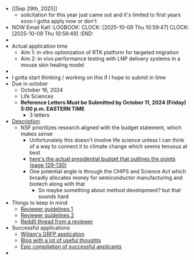 - [[Sep 29th, 2025]]
	- solicitation for this year just came out and it's limited to first years sooo I gotta apply now or don't
- NOW Email Kat!
  :LOGBOOK:
  CLOCK: [2025-10-09 Thu 10:59:47]
  CLOCK: [2025-10-09 Thu 10:59:49]
  :END:
-
- Actual application time
	- Aim 1: in vitro optimization of RTK platform for targeted migration
	- Aim 2: in vivo performance testing with LNP delivery systems in a mouse skin healing model
-
- I gotta start thinking / working on this if I hope to submit in time
- Due in october
	- October 16, 2024
	- Life Sciences
	- **Reference Letters Must be Submitted by October 11, 2024 (Friday) 5:00 p.m. EASTERN TIME**
		- 3 letters
- [Description](https://new.nsf.gov/funding/opportunities/nsf-graduate-research-fellowship-program-grfp/nsf24-591/solicitation)
	- NSF prioritizes research aligned with the budget statement, which makes sense
		- Unfortunately this doesn't involve life science unless I can think of a way to connect it to climate change which seems tenuous at best
		- [here's the actual presidential budget that outlines the points (page 129-130)](https://www.whitehouse.gov/wp-content/uploads/2024/03/budget_fy2025.pdf)
		- One potential angle is through the CHIPS and Science Act which broadly allocates money for semiconductor manufacturing and biotech along with that
			- So maybe something about method development? but that sounds hard
- Things to keep in mind
	- [Reviewer guidelines 1](https://www.nsfgrfp.org/reviewers/review-process/)
	- [Reviewer guidelines 2](https://www.nsf.gov/bfa/dias/policy/merit_review/mrfaqs.jsp)
	- [Reddit thread from a reviewer](https://www.reddit.com/r/GradSchool/comments/ft094n/comments_from_a_grfp_reviewer/)
- Successful applications
	- [Wiilam's GRFP application](https://www.williamxie.nyc/grfp.html)
	- [Blog with a lot of useful thoughts](https://www.alexhunterlang.com/nsf-fellowship)
	- [Epic compilation of successful applicants](https://docs.google.com/spreadsheets/d/1xoezGhbtcpg3BvNdag2F5dTQM-Xl2EELUgAfG1eUg0s/edit?gid=0#gid=0)
-